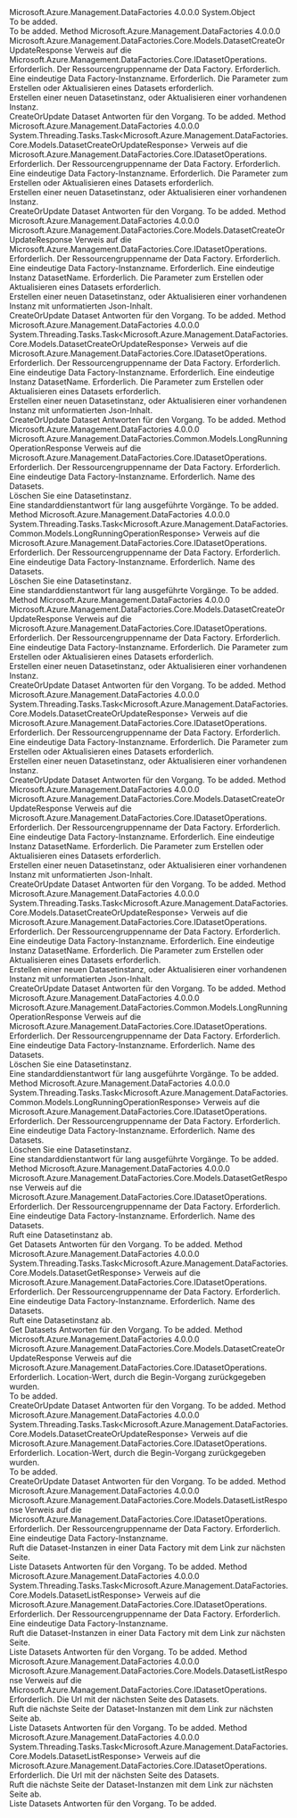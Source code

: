 <Type Name="DatasetOperationsExtensions" FullName="Microsoft.Azure.Management.DataFactories.Core.DatasetOperationsExtensions">
  <TypeSignature Language="C#" Value="public static class DatasetOperationsExtensions" />
  <TypeSignature Language="ILAsm" Value=".class public auto ansi abstract sealed beforefieldinit DatasetOperationsExtensions extends System.Object" />
  <TypeSignature Language="DocId" Value="T:Microsoft.Azure.Management.DataFactories.Core.DatasetOperationsExtensions" />
  <TypeSignature Language="VB.NET" Value="Public Module DatasetOperationsExtensions" />
  <TypeSignature Language="F#" Value="type DatasetOperationsExtensions = class" />
  <AssemblyInfo>
    <AssemblyName>Microsoft.Azure.Management.DataFactories</AssemblyName>
    <AssemblyVersion>4.0.0.0</AssemblyVersion>
  </AssemblyInfo>
  <Base>
    <BaseTypeName>System.Object</BaseTypeName>
  </Base>
  <Interfaces />
  <Docs>
    <summary>To be added.</summary>
    <remarks>To be added.</remarks>
  </Docs>
  <Members>
    <Member MemberName="BeginCreateOrUpdate">
      <MemberSignature Language="C#" Value="public static Microsoft.Azure.Management.DataFactories.Core.Models.DatasetCreateOrUpdateResponse BeginCreateOrUpdate (this Microsoft.Azure.Management.DataFactories.Core.IDatasetOperations operations, string resourceGroupName, string dataFactoryName, Microsoft.Azure.Management.DataFactories.Core.Models.DatasetCreateOrUpdateParameters parameters);" />
      <MemberSignature Language="ILAsm" Value=".method public static hidebysig class Microsoft.Azure.Management.DataFactories.Core.Models.DatasetCreateOrUpdateResponse BeginCreateOrUpdate(class Microsoft.Azure.Management.DataFactories.Core.IDatasetOperations operations, string resourceGroupName, string dataFactoryName, class Microsoft.Azure.Management.DataFactories.Core.Models.DatasetCreateOrUpdateParameters parameters) cil managed" />
      <MemberSignature Language="DocId" Value="M:Microsoft.Azure.Management.DataFactories.Core.DatasetOperationsExtensions.BeginCreateOrUpdate(Microsoft.Azure.Management.DataFactories.Core.IDatasetOperations,System.String,System.String,Microsoft.Azure.Management.DataFactories.Core.Models.DatasetCreateOrUpdateParameters)" />
      <MemberSignature Language="VB.NET" Value="&lt;Extension()&gt;&#xA;Public Function BeginCreateOrUpdate (operations As IDatasetOperations, resourceGroupName As String, dataFactoryName As String, parameters As DatasetCreateOrUpdateParameters) As DatasetCreateOrUpdateResponse" />
      <MemberSignature Language="F#" Value="static member BeginCreateOrUpdate : Microsoft.Azure.Management.DataFactories.Core.IDatasetOperations * string * string * Microsoft.Azure.Management.DataFactories.Core.Models.DatasetCreateOrUpdateParameters -&gt; Microsoft.Azure.Management.DataFactories.Core.Models.DatasetCreateOrUpdateResponse" Usage="Microsoft.Azure.Management.DataFactories.Core.DatasetOperationsExtensions.BeginCreateOrUpdate (operations, resourceGroupName, dataFactoryName, parameters)" />
      <MemberType>Method</MemberType>
      <AssemblyInfo>
        <AssemblyName>Microsoft.Azure.Management.DataFactories</AssemblyName>
        <AssemblyVersion>4.0.0.0</AssemblyVersion>
      </AssemblyInfo>
      <ReturnValue>
        <ReturnType>Microsoft.Azure.Management.DataFactories.Core.Models.DatasetCreateOrUpdateResponse</ReturnType>
      </ReturnValue>
      <Parameters>
        <Parameter Name="operations" Type="Microsoft.Azure.Management.DataFactories.Core.IDatasetOperations" RefType="this" />
        <Parameter Name="resourceGroupName" Type="System.String" />
        <Parameter Name="dataFactoryName" Type="System.String" />
        <Parameter Name="parameters" Type="Microsoft.Azure.Management.DataFactories.Core.Models.DatasetCreateOrUpdateParameters" />
      </Parameters>
      <Docs>
        <param name="operations">
            Verweis auf die Microsoft.Azure.Management.DataFactories.Core.IDatasetOperations.
            </param>
        <param name="resourceGroupName">
            Erforderlich. Der Ressourcengruppenname der Data Factory.
            </param>
        <param name="dataFactoryName">
            Erforderlich. Eine eindeutige Data Factory-Instanzname.
            </param>
        <param name="parameters">
            Erforderlich. Die Parameter zum Erstellen oder Aktualisieren eines Datasets erforderlich.
            </param>
        <summary>
            Erstellen einer neuen Datasetinstanz, oder Aktualisieren einer vorhandenen Instanz.
            </summary>
        <returns>
            CreateOrUpdate Dataset Antworten für den Vorgang.
            </returns>
        <remarks>To be added.</remarks>
      </Docs>
    </Member>
    <Member MemberName="BeginCreateOrUpdateAsync">
      <MemberSignature Language="C#" Value="public static System.Threading.Tasks.Task&lt;Microsoft.Azure.Management.DataFactories.Core.Models.DatasetCreateOrUpdateResponse&gt; BeginCreateOrUpdateAsync (this Microsoft.Azure.Management.DataFactories.Core.IDatasetOperations operations, string resourceGroupName, string dataFactoryName, Microsoft.Azure.Management.DataFactories.Core.Models.DatasetCreateOrUpdateParameters parameters);" />
      <MemberSignature Language="ILAsm" Value=".method public static hidebysig class System.Threading.Tasks.Task`1&lt;class Microsoft.Azure.Management.DataFactories.Core.Models.DatasetCreateOrUpdateResponse&gt; BeginCreateOrUpdateAsync(class Microsoft.Azure.Management.DataFactories.Core.IDatasetOperations operations, string resourceGroupName, string dataFactoryName, class Microsoft.Azure.Management.DataFactories.Core.Models.DatasetCreateOrUpdateParameters parameters) cil managed" />
      <MemberSignature Language="DocId" Value="M:Microsoft.Azure.Management.DataFactories.Core.DatasetOperationsExtensions.BeginCreateOrUpdateAsync(Microsoft.Azure.Management.DataFactories.Core.IDatasetOperations,System.String,System.String,Microsoft.Azure.Management.DataFactories.Core.Models.DatasetCreateOrUpdateParameters)" />
      <MemberSignature Language="VB.NET" Value="&lt;Extension()&gt;&#xA;Public Function BeginCreateOrUpdateAsync (operations As IDatasetOperations, resourceGroupName As String, dataFactoryName As String, parameters As DatasetCreateOrUpdateParameters) As Task(Of DatasetCreateOrUpdateResponse)" />
      <MemberSignature Language="F#" Value="static member BeginCreateOrUpdateAsync : Microsoft.Azure.Management.DataFactories.Core.IDatasetOperations * string * string * Microsoft.Azure.Management.DataFactories.Core.Models.DatasetCreateOrUpdateParameters -&gt; System.Threading.Tasks.Task&lt;Microsoft.Azure.Management.DataFactories.Core.Models.DatasetCreateOrUpdateResponse&gt;" Usage="Microsoft.Azure.Management.DataFactories.Core.DatasetOperationsExtensions.BeginCreateOrUpdateAsync (operations, resourceGroupName, dataFactoryName, parameters)" />
      <MemberType>Method</MemberType>
      <AssemblyInfo>
        <AssemblyName>Microsoft.Azure.Management.DataFactories</AssemblyName>
        <AssemblyVersion>4.0.0.0</AssemblyVersion>
      </AssemblyInfo>
      <ReturnValue>
        <ReturnType>System.Threading.Tasks.Task&lt;Microsoft.Azure.Management.DataFactories.Core.Models.DatasetCreateOrUpdateResponse&gt;</ReturnType>
      </ReturnValue>
      <Parameters>
        <Parameter Name="operations" Type="Microsoft.Azure.Management.DataFactories.Core.IDatasetOperations" RefType="this" />
        <Parameter Name="resourceGroupName" Type="System.String" />
        <Parameter Name="dataFactoryName" Type="System.String" />
        <Parameter Name="parameters" Type="Microsoft.Azure.Management.DataFactories.Core.Models.DatasetCreateOrUpdateParameters" />
      </Parameters>
      <Docs>
        <param name="operations">
            Verweis auf die Microsoft.Azure.Management.DataFactories.Core.IDatasetOperations.
            </param>
        <param name="resourceGroupName">
            Erforderlich. Der Ressourcengruppenname der Data Factory.
            </param>
        <param name="dataFactoryName">
            Erforderlich. Eine eindeutige Data Factory-Instanzname.
            </param>
        <param name="parameters">
            Erforderlich. Die Parameter zum Erstellen oder Aktualisieren eines Datasets erforderlich.
            </param>
        <summary>
            Erstellen einer neuen Datasetinstanz, oder Aktualisieren einer vorhandenen Instanz.
            </summary>
        <returns>
            CreateOrUpdate Dataset Antworten für den Vorgang.
            </returns>
        <remarks>To be added.</remarks>
      </Docs>
    </Member>
    <Member MemberName="BeginCreateOrUpdateWithRawJsonContent">
      <MemberSignature Language="C#" Value="public static Microsoft.Azure.Management.DataFactories.Core.Models.DatasetCreateOrUpdateResponse BeginCreateOrUpdateWithRawJsonContent (this Microsoft.Azure.Management.DataFactories.Core.IDatasetOperations operations, string resourceGroupName, string dataFactoryName, string datasetName, Microsoft.Azure.Management.DataFactories.Core.Models.DatasetCreateOrUpdateWithRawJsonContentParameters parameters);" />
      <MemberSignature Language="ILAsm" Value=".method public static hidebysig class Microsoft.Azure.Management.DataFactories.Core.Models.DatasetCreateOrUpdateResponse BeginCreateOrUpdateWithRawJsonContent(class Microsoft.Azure.Management.DataFactories.Core.IDatasetOperations operations, string resourceGroupName, string dataFactoryName, string datasetName, class Microsoft.Azure.Management.DataFactories.Core.Models.DatasetCreateOrUpdateWithRawJsonContentParameters parameters) cil managed" />
      <MemberSignature Language="DocId" Value="M:Microsoft.Azure.Management.DataFactories.Core.DatasetOperationsExtensions.BeginCreateOrUpdateWithRawJsonContent(Microsoft.Azure.Management.DataFactories.Core.IDatasetOperations,System.String,System.String,System.String,Microsoft.Azure.Management.DataFactories.Core.Models.DatasetCreateOrUpdateWithRawJsonContentParameters)" />
      <MemberSignature Language="VB.NET" Value="&lt;Extension()&gt;&#xA;Public Function BeginCreateOrUpdateWithRawJsonContent (operations As IDatasetOperations, resourceGroupName As String, dataFactoryName As String, datasetName As String, parameters As DatasetCreateOrUpdateWithRawJsonContentParameters) As DatasetCreateOrUpdateResponse" />
      <MemberSignature Language="F#" Value="static member BeginCreateOrUpdateWithRawJsonContent : Microsoft.Azure.Management.DataFactories.Core.IDatasetOperations * string * string * string * Microsoft.Azure.Management.DataFactories.Core.Models.DatasetCreateOrUpdateWithRawJsonContentParameters -&gt; Microsoft.Azure.Management.DataFactories.Core.Models.DatasetCreateOrUpdateResponse" Usage="Microsoft.Azure.Management.DataFactories.Core.DatasetOperationsExtensions.BeginCreateOrUpdateWithRawJsonContent (operations, resourceGroupName, dataFactoryName, datasetName, parameters)" />
      <MemberType>Method</MemberType>
      <AssemblyInfo>
        <AssemblyName>Microsoft.Azure.Management.DataFactories</AssemblyName>
        <AssemblyVersion>4.0.0.0</AssemblyVersion>
      </AssemblyInfo>
      <ReturnValue>
        <ReturnType>Microsoft.Azure.Management.DataFactories.Core.Models.DatasetCreateOrUpdateResponse</ReturnType>
      </ReturnValue>
      <Parameters>
        <Parameter Name="operations" Type="Microsoft.Azure.Management.DataFactories.Core.IDatasetOperations" RefType="this" />
        <Parameter Name="resourceGroupName" Type="System.String" />
        <Parameter Name="dataFactoryName" Type="System.String" />
        <Parameter Name="datasetName" Type="System.String" />
        <Parameter Name="parameters" Type="Microsoft.Azure.Management.DataFactories.Core.Models.DatasetCreateOrUpdateWithRawJsonContentParameters" />
      </Parameters>
      <Docs>
        <param name="operations">
            Verweis auf die Microsoft.Azure.Management.DataFactories.Core.IDatasetOperations.
            </param>
        <param name="resourceGroupName">
            Erforderlich. Der Ressourcengruppenname der Data Factory.
            </param>
        <param name="dataFactoryName">
            Erforderlich. Eine eindeutige Data Factory-Instanzname.
            </param>
        <param name="datasetName">
            Erforderlich. Eine eindeutige Instanz DatasetName.
            </param>
        <param name="parameters">
            Erforderlich. Die Parameter zum Erstellen oder Aktualisieren eines Datasets erforderlich.
            </param>
        <summary>
            Erstellen einer neuen Datasetinstanz, oder Aktualisieren einer vorhandenen Instanz mit unformatierten Json-Inhalt.
            </summary>
        <returns>
            CreateOrUpdate Dataset Antworten für den Vorgang.
            </returns>
        <remarks>To be added.</remarks>
      </Docs>
    </Member>
    <Member MemberName="BeginCreateOrUpdateWithRawJsonContentAsync">
      <MemberSignature Language="C#" Value="public static System.Threading.Tasks.Task&lt;Microsoft.Azure.Management.DataFactories.Core.Models.DatasetCreateOrUpdateResponse&gt; BeginCreateOrUpdateWithRawJsonContentAsync (this Microsoft.Azure.Management.DataFactories.Core.IDatasetOperations operations, string resourceGroupName, string dataFactoryName, string datasetName, Microsoft.Azure.Management.DataFactories.Core.Models.DatasetCreateOrUpdateWithRawJsonContentParameters parameters);" />
      <MemberSignature Language="ILAsm" Value=".method public static hidebysig class System.Threading.Tasks.Task`1&lt;class Microsoft.Azure.Management.DataFactories.Core.Models.DatasetCreateOrUpdateResponse&gt; BeginCreateOrUpdateWithRawJsonContentAsync(class Microsoft.Azure.Management.DataFactories.Core.IDatasetOperations operations, string resourceGroupName, string dataFactoryName, string datasetName, class Microsoft.Azure.Management.DataFactories.Core.Models.DatasetCreateOrUpdateWithRawJsonContentParameters parameters) cil managed" />
      <MemberSignature Language="DocId" Value="M:Microsoft.Azure.Management.DataFactories.Core.DatasetOperationsExtensions.BeginCreateOrUpdateWithRawJsonContentAsync(Microsoft.Azure.Management.DataFactories.Core.IDatasetOperations,System.String,System.String,System.String,Microsoft.Azure.Management.DataFactories.Core.Models.DatasetCreateOrUpdateWithRawJsonContentParameters)" />
      <MemberSignature Language="VB.NET" Value="&lt;Extension()&gt;&#xA;Public Function BeginCreateOrUpdateWithRawJsonContentAsync (operations As IDatasetOperations, resourceGroupName As String, dataFactoryName As String, datasetName As String, parameters As DatasetCreateOrUpdateWithRawJsonContentParameters) As Task(Of DatasetCreateOrUpdateResponse)" />
      <MemberSignature Language="F#" Value="static member BeginCreateOrUpdateWithRawJsonContentAsync : Microsoft.Azure.Management.DataFactories.Core.IDatasetOperations * string * string * string * Microsoft.Azure.Management.DataFactories.Core.Models.DatasetCreateOrUpdateWithRawJsonContentParameters -&gt; System.Threading.Tasks.Task&lt;Microsoft.Azure.Management.DataFactories.Core.Models.DatasetCreateOrUpdateResponse&gt;" Usage="Microsoft.Azure.Management.DataFactories.Core.DatasetOperationsExtensions.BeginCreateOrUpdateWithRawJsonContentAsync (operations, resourceGroupName, dataFactoryName, datasetName, parameters)" />
      <MemberType>Method</MemberType>
      <AssemblyInfo>
        <AssemblyName>Microsoft.Azure.Management.DataFactories</AssemblyName>
        <AssemblyVersion>4.0.0.0</AssemblyVersion>
      </AssemblyInfo>
      <ReturnValue>
        <ReturnType>System.Threading.Tasks.Task&lt;Microsoft.Azure.Management.DataFactories.Core.Models.DatasetCreateOrUpdateResponse&gt;</ReturnType>
      </ReturnValue>
      <Parameters>
        <Parameter Name="operations" Type="Microsoft.Azure.Management.DataFactories.Core.IDatasetOperations" RefType="this" />
        <Parameter Name="resourceGroupName" Type="System.String" />
        <Parameter Name="dataFactoryName" Type="System.String" />
        <Parameter Name="datasetName" Type="System.String" />
        <Parameter Name="parameters" Type="Microsoft.Azure.Management.DataFactories.Core.Models.DatasetCreateOrUpdateWithRawJsonContentParameters" />
      </Parameters>
      <Docs>
        <param name="operations">
            Verweis auf die Microsoft.Azure.Management.DataFactories.Core.IDatasetOperations.
            </param>
        <param name="resourceGroupName">
            Erforderlich. Der Ressourcengruppenname der Data Factory.
            </param>
        <param name="dataFactoryName">
            Erforderlich. Eine eindeutige Data Factory-Instanzname.
            </param>
        <param name="datasetName">
            Erforderlich. Eine eindeutige Instanz DatasetName.
            </param>
        <param name="parameters">
            Erforderlich. Die Parameter zum Erstellen oder Aktualisieren eines Datasets erforderlich.
            </param>
        <summary>
            Erstellen einer neuen Datasetinstanz, oder Aktualisieren einer vorhandenen Instanz mit unformatierten Json-Inhalt.
            </summary>
        <returns>
            CreateOrUpdate Dataset Antworten für den Vorgang.
            </returns>
        <remarks>To be added.</remarks>
      </Docs>
    </Member>
    <Member MemberName="BeginDelete">
      <MemberSignature Language="C#" Value="public static Microsoft.Azure.Management.DataFactories.Common.Models.LongRunningOperationResponse BeginDelete (this Microsoft.Azure.Management.DataFactories.Core.IDatasetOperations operations, string resourceGroupName, string dataFactoryName, string datasetName);" />
      <MemberSignature Language="ILAsm" Value=".method public static hidebysig class Microsoft.Azure.Management.DataFactories.Common.Models.LongRunningOperationResponse BeginDelete(class Microsoft.Azure.Management.DataFactories.Core.IDatasetOperations operations, string resourceGroupName, string dataFactoryName, string datasetName) cil managed" />
      <MemberSignature Language="DocId" Value="M:Microsoft.Azure.Management.DataFactories.Core.DatasetOperationsExtensions.BeginDelete(Microsoft.Azure.Management.DataFactories.Core.IDatasetOperations,System.String,System.String,System.String)" />
      <MemberSignature Language="VB.NET" Value="&lt;Extension()&gt;&#xA;Public Function BeginDelete (operations As IDatasetOperations, resourceGroupName As String, dataFactoryName As String, datasetName As String) As LongRunningOperationResponse" />
      <MemberSignature Language="F#" Value="static member BeginDelete : Microsoft.Azure.Management.DataFactories.Core.IDatasetOperations * string * string * string -&gt; Microsoft.Azure.Management.DataFactories.Common.Models.LongRunningOperationResponse" Usage="Microsoft.Azure.Management.DataFactories.Core.DatasetOperationsExtensions.BeginDelete (operations, resourceGroupName, dataFactoryName, datasetName)" />
      <MemberType>Method</MemberType>
      <AssemblyInfo>
        <AssemblyName>Microsoft.Azure.Management.DataFactories</AssemblyName>
        <AssemblyVersion>4.0.0.0</AssemblyVersion>
      </AssemblyInfo>
      <ReturnValue>
        <ReturnType>Microsoft.Azure.Management.DataFactories.Common.Models.LongRunningOperationResponse</ReturnType>
      </ReturnValue>
      <Parameters>
        <Parameter Name="operations" Type="Microsoft.Azure.Management.DataFactories.Core.IDatasetOperations" RefType="this" />
        <Parameter Name="resourceGroupName" Type="System.String" />
        <Parameter Name="dataFactoryName" Type="System.String" />
        <Parameter Name="datasetName" Type="System.String" />
      </Parameters>
      <Docs>
        <param name="operations">
            Verweis auf die Microsoft.Azure.Management.DataFactories.Core.IDatasetOperations.
            </param>
        <param name="resourceGroupName">
            Erforderlich. Der Ressourcengruppenname der Data Factory.
            </param>
        <param name="dataFactoryName">
            Erforderlich. Eine eindeutige Data Factory-Instanzname.
            </param>
        <param name="datasetName">
            Erforderlich. Name des Datasets.
            </param>
        <summary>
            Löschen Sie eine Datasetinstanz.
            </summary>
        <returns>
            Eine standarddienstantwort für lang ausgeführte Vorgänge.
            </returns>
        <remarks>To be added.</remarks>
      </Docs>
    </Member>
    <Member MemberName="BeginDeleteAsync">
      <MemberSignature Language="C#" Value="public static System.Threading.Tasks.Task&lt;Microsoft.Azure.Management.DataFactories.Common.Models.LongRunningOperationResponse&gt; BeginDeleteAsync (this Microsoft.Azure.Management.DataFactories.Core.IDatasetOperations operations, string resourceGroupName, string dataFactoryName, string datasetName);" />
      <MemberSignature Language="ILAsm" Value=".method public static hidebysig class System.Threading.Tasks.Task`1&lt;class Microsoft.Azure.Management.DataFactories.Common.Models.LongRunningOperationResponse&gt; BeginDeleteAsync(class Microsoft.Azure.Management.DataFactories.Core.IDatasetOperations operations, string resourceGroupName, string dataFactoryName, string datasetName) cil managed" />
      <MemberSignature Language="DocId" Value="M:Microsoft.Azure.Management.DataFactories.Core.DatasetOperationsExtensions.BeginDeleteAsync(Microsoft.Azure.Management.DataFactories.Core.IDatasetOperations,System.String,System.String,System.String)" />
      <MemberSignature Language="VB.NET" Value="&lt;Extension()&gt;&#xA;Public Function BeginDeleteAsync (operations As IDatasetOperations, resourceGroupName As String, dataFactoryName As String, datasetName As String) As Task(Of LongRunningOperationResponse)" />
      <MemberSignature Language="F#" Value="static member BeginDeleteAsync : Microsoft.Azure.Management.DataFactories.Core.IDatasetOperations * string * string * string -&gt; System.Threading.Tasks.Task&lt;Microsoft.Azure.Management.DataFactories.Common.Models.LongRunningOperationResponse&gt;" Usage="Microsoft.Azure.Management.DataFactories.Core.DatasetOperationsExtensions.BeginDeleteAsync (operations, resourceGroupName, dataFactoryName, datasetName)" />
      <MemberType>Method</MemberType>
      <AssemblyInfo>
        <AssemblyName>Microsoft.Azure.Management.DataFactories</AssemblyName>
        <AssemblyVersion>4.0.0.0</AssemblyVersion>
      </AssemblyInfo>
      <ReturnValue>
        <ReturnType>System.Threading.Tasks.Task&lt;Microsoft.Azure.Management.DataFactories.Common.Models.LongRunningOperationResponse&gt;</ReturnType>
      </ReturnValue>
      <Parameters>
        <Parameter Name="operations" Type="Microsoft.Azure.Management.DataFactories.Core.IDatasetOperations" RefType="this" />
        <Parameter Name="resourceGroupName" Type="System.String" />
        <Parameter Name="dataFactoryName" Type="System.String" />
        <Parameter Name="datasetName" Type="System.String" />
      </Parameters>
      <Docs>
        <param name="operations">
            Verweis auf die Microsoft.Azure.Management.DataFactories.Core.IDatasetOperations.
            </param>
        <param name="resourceGroupName">
            Erforderlich. Der Ressourcengruppenname der Data Factory.
            </param>
        <param name="dataFactoryName">
            Erforderlich. Eine eindeutige Data Factory-Instanzname.
            </param>
        <param name="datasetName">
            Erforderlich. Name des Datasets.
            </param>
        <summary>
            Löschen Sie eine Datasetinstanz.
            </summary>
        <returns>
            Eine standarddienstantwort für lang ausgeführte Vorgänge.
            </returns>
        <remarks>To be added.</remarks>
      </Docs>
    </Member>
    <Member MemberName="CreateOrUpdate">
      <MemberSignature Language="C#" Value="public static Microsoft.Azure.Management.DataFactories.Core.Models.DatasetCreateOrUpdateResponse CreateOrUpdate (this Microsoft.Azure.Management.DataFactories.Core.IDatasetOperations operations, string resourceGroupName, string dataFactoryName, Microsoft.Azure.Management.DataFactories.Core.Models.DatasetCreateOrUpdateParameters parameters);" />
      <MemberSignature Language="ILAsm" Value=".method public static hidebysig class Microsoft.Azure.Management.DataFactories.Core.Models.DatasetCreateOrUpdateResponse CreateOrUpdate(class Microsoft.Azure.Management.DataFactories.Core.IDatasetOperations operations, string resourceGroupName, string dataFactoryName, class Microsoft.Azure.Management.DataFactories.Core.Models.DatasetCreateOrUpdateParameters parameters) cil managed" />
      <MemberSignature Language="DocId" Value="M:Microsoft.Azure.Management.DataFactories.Core.DatasetOperationsExtensions.CreateOrUpdate(Microsoft.Azure.Management.DataFactories.Core.IDatasetOperations,System.String,System.String,Microsoft.Azure.Management.DataFactories.Core.Models.DatasetCreateOrUpdateParameters)" />
      <MemberSignature Language="VB.NET" Value="&lt;Extension()&gt;&#xA;Public Function CreateOrUpdate (operations As IDatasetOperations, resourceGroupName As String, dataFactoryName As String, parameters As DatasetCreateOrUpdateParameters) As DatasetCreateOrUpdateResponse" />
      <MemberSignature Language="F#" Value="static member CreateOrUpdate : Microsoft.Azure.Management.DataFactories.Core.IDatasetOperations * string * string * Microsoft.Azure.Management.DataFactories.Core.Models.DatasetCreateOrUpdateParameters -&gt; Microsoft.Azure.Management.DataFactories.Core.Models.DatasetCreateOrUpdateResponse" Usage="Microsoft.Azure.Management.DataFactories.Core.DatasetOperationsExtensions.CreateOrUpdate (operations, resourceGroupName, dataFactoryName, parameters)" />
      <MemberType>Method</MemberType>
      <AssemblyInfo>
        <AssemblyName>Microsoft.Azure.Management.DataFactories</AssemblyName>
        <AssemblyVersion>4.0.0.0</AssemblyVersion>
      </AssemblyInfo>
      <ReturnValue>
        <ReturnType>Microsoft.Azure.Management.DataFactories.Core.Models.DatasetCreateOrUpdateResponse</ReturnType>
      </ReturnValue>
      <Parameters>
        <Parameter Name="operations" Type="Microsoft.Azure.Management.DataFactories.Core.IDatasetOperations" RefType="this" />
        <Parameter Name="resourceGroupName" Type="System.String" />
        <Parameter Name="dataFactoryName" Type="System.String" />
        <Parameter Name="parameters" Type="Microsoft.Azure.Management.DataFactories.Core.Models.DatasetCreateOrUpdateParameters" />
      </Parameters>
      <Docs>
        <param name="operations">
            Verweis auf die Microsoft.Azure.Management.DataFactories.Core.IDatasetOperations.
            </param>
        <param name="resourceGroupName">
            Erforderlich. Der Ressourcengruppenname der Data Factory.
            </param>
        <param name="dataFactoryName">
            Erforderlich. Eine eindeutige Data Factory-Instanzname.
            </param>
        <param name="parameters">
            Erforderlich. Die Parameter zum Erstellen oder Aktualisieren eines Datasets erforderlich.
            </param>
        <summary>
            Erstellen einer neuen Datasetinstanz, oder Aktualisieren einer vorhandenen Instanz.
            </summary>
        <returns>
            CreateOrUpdate Dataset Antworten für den Vorgang.
            </returns>
        <remarks>To be added.</remarks>
      </Docs>
    </Member>
    <Member MemberName="CreateOrUpdateAsync">
      <MemberSignature Language="C#" Value="public static System.Threading.Tasks.Task&lt;Microsoft.Azure.Management.DataFactories.Core.Models.DatasetCreateOrUpdateResponse&gt; CreateOrUpdateAsync (this Microsoft.Azure.Management.DataFactories.Core.IDatasetOperations operations, string resourceGroupName, string dataFactoryName, Microsoft.Azure.Management.DataFactories.Core.Models.DatasetCreateOrUpdateParameters parameters);" />
      <MemberSignature Language="ILAsm" Value=".method public static hidebysig class System.Threading.Tasks.Task`1&lt;class Microsoft.Azure.Management.DataFactories.Core.Models.DatasetCreateOrUpdateResponse&gt; CreateOrUpdateAsync(class Microsoft.Azure.Management.DataFactories.Core.IDatasetOperations operations, string resourceGroupName, string dataFactoryName, class Microsoft.Azure.Management.DataFactories.Core.Models.DatasetCreateOrUpdateParameters parameters) cil managed" />
      <MemberSignature Language="DocId" Value="M:Microsoft.Azure.Management.DataFactories.Core.DatasetOperationsExtensions.CreateOrUpdateAsync(Microsoft.Azure.Management.DataFactories.Core.IDatasetOperations,System.String,System.String,Microsoft.Azure.Management.DataFactories.Core.Models.DatasetCreateOrUpdateParameters)" />
      <MemberSignature Language="VB.NET" Value="&lt;Extension()&gt;&#xA;Public Function CreateOrUpdateAsync (operations As IDatasetOperations, resourceGroupName As String, dataFactoryName As String, parameters As DatasetCreateOrUpdateParameters) As Task(Of DatasetCreateOrUpdateResponse)" />
      <MemberSignature Language="F#" Value="static member CreateOrUpdateAsync : Microsoft.Azure.Management.DataFactories.Core.IDatasetOperations * string * string * Microsoft.Azure.Management.DataFactories.Core.Models.DatasetCreateOrUpdateParameters -&gt; System.Threading.Tasks.Task&lt;Microsoft.Azure.Management.DataFactories.Core.Models.DatasetCreateOrUpdateResponse&gt;" Usage="Microsoft.Azure.Management.DataFactories.Core.DatasetOperationsExtensions.CreateOrUpdateAsync (operations, resourceGroupName, dataFactoryName, parameters)" />
      <MemberType>Method</MemberType>
      <AssemblyInfo>
        <AssemblyName>Microsoft.Azure.Management.DataFactories</AssemblyName>
        <AssemblyVersion>4.0.0.0</AssemblyVersion>
      </AssemblyInfo>
      <ReturnValue>
        <ReturnType>System.Threading.Tasks.Task&lt;Microsoft.Azure.Management.DataFactories.Core.Models.DatasetCreateOrUpdateResponse&gt;</ReturnType>
      </ReturnValue>
      <Parameters>
        <Parameter Name="operations" Type="Microsoft.Azure.Management.DataFactories.Core.IDatasetOperations" RefType="this" />
        <Parameter Name="resourceGroupName" Type="System.String" />
        <Parameter Name="dataFactoryName" Type="System.String" />
        <Parameter Name="parameters" Type="Microsoft.Azure.Management.DataFactories.Core.Models.DatasetCreateOrUpdateParameters" />
      </Parameters>
      <Docs>
        <param name="operations">
            Verweis auf die Microsoft.Azure.Management.DataFactories.Core.IDatasetOperations.
            </param>
        <param name="resourceGroupName">
            Erforderlich. Der Ressourcengruppenname der Data Factory.
            </param>
        <param name="dataFactoryName">
            Erforderlich. Eine eindeutige Data Factory-Instanzname.
            </param>
        <param name="parameters">
            Erforderlich. Die Parameter zum Erstellen oder Aktualisieren eines Datasets erforderlich.
            </param>
        <summary>
            Erstellen einer neuen Datasetinstanz, oder Aktualisieren einer vorhandenen Instanz.
            </summary>
        <returns>
            CreateOrUpdate Dataset Antworten für den Vorgang.
            </returns>
        <remarks>To be added.</remarks>
      </Docs>
    </Member>
    <Member MemberName="CreateOrUpdateWithRawJsonContent">
      <MemberSignature Language="C#" Value="public static Microsoft.Azure.Management.DataFactories.Core.Models.DatasetCreateOrUpdateResponse CreateOrUpdateWithRawJsonContent (this Microsoft.Azure.Management.DataFactories.Core.IDatasetOperations operations, string resourceGroupName, string dataFactoryName, string datasetName, Microsoft.Azure.Management.DataFactories.Core.Models.DatasetCreateOrUpdateWithRawJsonContentParameters parameters);" />
      <MemberSignature Language="ILAsm" Value=".method public static hidebysig class Microsoft.Azure.Management.DataFactories.Core.Models.DatasetCreateOrUpdateResponse CreateOrUpdateWithRawJsonContent(class Microsoft.Azure.Management.DataFactories.Core.IDatasetOperations operations, string resourceGroupName, string dataFactoryName, string datasetName, class Microsoft.Azure.Management.DataFactories.Core.Models.DatasetCreateOrUpdateWithRawJsonContentParameters parameters) cil managed" />
      <MemberSignature Language="DocId" Value="M:Microsoft.Azure.Management.DataFactories.Core.DatasetOperationsExtensions.CreateOrUpdateWithRawJsonContent(Microsoft.Azure.Management.DataFactories.Core.IDatasetOperations,System.String,System.String,System.String,Microsoft.Azure.Management.DataFactories.Core.Models.DatasetCreateOrUpdateWithRawJsonContentParameters)" />
      <MemberSignature Language="VB.NET" Value="&lt;Extension()&gt;&#xA;Public Function CreateOrUpdateWithRawJsonContent (operations As IDatasetOperations, resourceGroupName As String, dataFactoryName As String, datasetName As String, parameters As DatasetCreateOrUpdateWithRawJsonContentParameters) As DatasetCreateOrUpdateResponse" />
      <MemberSignature Language="F#" Value="static member CreateOrUpdateWithRawJsonContent : Microsoft.Azure.Management.DataFactories.Core.IDatasetOperations * string * string * string * Microsoft.Azure.Management.DataFactories.Core.Models.DatasetCreateOrUpdateWithRawJsonContentParameters -&gt; Microsoft.Azure.Management.DataFactories.Core.Models.DatasetCreateOrUpdateResponse" Usage="Microsoft.Azure.Management.DataFactories.Core.DatasetOperationsExtensions.CreateOrUpdateWithRawJsonContent (operations, resourceGroupName, dataFactoryName, datasetName, parameters)" />
      <MemberType>Method</MemberType>
      <AssemblyInfo>
        <AssemblyName>Microsoft.Azure.Management.DataFactories</AssemblyName>
        <AssemblyVersion>4.0.0.0</AssemblyVersion>
      </AssemblyInfo>
      <ReturnValue>
        <ReturnType>Microsoft.Azure.Management.DataFactories.Core.Models.DatasetCreateOrUpdateResponse</ReturnType>
      </ReturnValue>
      <Parameters>
        <Parameter Name="operations" Type="Microsoft.Azure.Management.DataFactories.Core.IDatasetOperations" RefType="this" />
        <Parameter Name="resourceGroupName" Type="System.String" />
        <Parameter Name="dataFactoryName" Type="System.String" />
        <Parameter Name="datasetName" Type="System.String" />
        <Parameter Name="parameters" Type="Microsoft.Azure.Management.DataFactories.Core.Models.DatasetCreateOrUpdateWithRawJsonContentParameters" />
      </Parameters>
      <Docs>
        <param name="operations">
            Verweis auf die Microsoft.Azure.Management.DataFactories.Core.IDatasetOperations.
            </param>
        <param name="resourceGroupName">
            Erforderlich. Der Ressourcengruppenname der Data Factory.
            </param>
        <param name="dataFactoryName">
            Erforderlich. Eine eindeutige Data Factory-Instanzname.
            </param>
        <param name="datasetName">
            Erforderlich. Eine eindeutige Instanz DatasetName.
            </param>
        <param name="parameters">
            Erforderlich. Die Parameter zum Erstellen oder Aktualisieren eines Datasets erforderlich.
            </param>
        <summary>
            Erstellen einer neuen Datasetinstanz, oder Aktualisieren einer vorhandenen Instanz mit unformatierten Json-Inhalt.
            </summary>
        <returns>
            CreateOrUpdate Dataset Antworten für den Vorgang.
            </returns>
        <remarks>To be added.</remarks>
      </Docs>
    </Member>
    <Member MemberName="CreateOrUpdateWithRawJsonContentAsync">
      <MemberSignature Language="C#" Value="public static System.Threading.Tasks.Task&lt;Microsoft.Azure.Management.DataFactories.Core.Models.DatasetCreateOrUpdateResponse&gt; CreateOrUpdateWithRawJsonContentAsync (this Microsoft.Azure.Management.DataFactories.Core.IDatasetOperations operations, string resourceGroupName, string dataFactoryName, string datasetName, Microsoft.Azure.Management.DataFactories.Core.Models.DatasetCreateOrUpdateWithRawJsonContentParameters parameters);" />
      <MemberSignature Language="ILAsm" Value=".method public static hidebysig class System.Threading.Tasks.Task`1&lt;class Microsoft.Azure.Management.DataFactories.Core.Models.DatasetCreateOrUpdateResponse&gt; CreateOrUpdateWithRawJsonContentAsync(class Microsoft.Azure.Management.DataFactories.Core.IDatasetOperations operations, string resourceGroupName, string dataFactoryName, string datasetName, class Microsoft.Azure.Management.DataFactories.Core.Models.DatasetCreateOrUpdateWithRawJsonContentParameters parameters) cil managed" />
      <MemberSignature Language="DocId" Value="M:Microsoft.Azure.Management.DataFactories.Core.DatasetOperationsExtensions.CreateOrUpdateWithRawJsonContentAsync(Microsoft.Azure.Management.DataFactories.Core.IDatasetOperations,System.String,System.String,System.String,Microsoft.Azure.Management.DataFactories.Core.Models.DatasetCreateOrUpdateWithRawJsonContentParameters)" />
      <MemberSignature Language="VB.NET" Value="&lt;Extension()&gt;&#xA;Public Function CreateOrUpdateWithRawJsonContentAsync (operations As IDatasetOperations, resourceGroupName As String, dataFactoryName As String, datasetName As String, parameters As DatasetCreateOrUpdateWithRawJsonContentParameters) As Task(Of DatasetCreateOrUpdateResponse)" />
      <MemberSignature Language="F#" Value="static member CreateOrUpdateWithRawJsonContentAsync : Microsoft.Azure.Management.DataFactories.Core.IDatasetOperations * string * string * string * Microsoft.Azure.Management.DataFactories.Core.Models.DatasetCreateOrUpdateWithRawJsonContentParameters -&gt; System.Threading.Tasks.Task&lt;Microsoft.Azure.Management.DataFactories.Core.Models.DatasetCreateOrUpdateResponse&gt;" Usage="Microsoft.Azure.Management.DataFactories.Core.DatasetOperationsExtensions.CreateOrUpdateWithRawJsonContentAsync (operations, resourceGroupName, dataFactoryName, datasetName, parameters)" />
      <MemberType>Method</MemberType>
      <AssemblyInfo>
        <AssemblyName>Microsoft.Azure.Management.DataFactories</AssemblyName>
        <AssemblyVersion>4.0.0.0</AssemblyVersion>
      </AssemblyInfo>
      <ReturnValue>
        <ReturnType>System.Threading.Tasks.Task&lt;Microsoft.Azure.Management.DataFactories.Core.Models.DatasetCreateOrUpdateResponse&gt;</ReturnType>
      </ReturnValue>
      <Parameters>
        <Parameter Name="operations" Type="Microsoft.Azure.Management.DataFactories.Core.IDatasetOperations" RefType="this" />
        <Parameter Name="resourceGroupName" Type="System.String" />
        <Parameter Name="dataFactoryName" Type="System.String" />
        <Parameter Name="datasetName" Type="System.String" />
        <Parameter Name="parameters" Type="Microsoft.Azure.Management.DataFactories.Core.Models.DatasetCreateOrUpdateWithRawJsonContentParameters" />
      </Parameters>
      <Docs>
        <param name="operations">
            Verweis auf die Microsoft.Azure.Management.DataFactories.Core.IDatasetOperations.
            </param>
        <param name="resourceGroupName">
            Erforderlich. Der Ressourcengruppenname der Data Factory.
            </param>
        <param name="dataFactoryName">
            Erforderlich. Eine eindeutige Data Factory-Instanzname.
            </param>
        <param name="datasetName">
            Erforderlich. Eine eindeutige Instanz DatasetName.
            </param>
        <param name="parameters">
            Erforderlich. Die Parameter zum Erstellen oder Aktualisieren eines Datasets erforderlich.
            </param>
        <summary>
            Erstellen einer neuen Datasetinstanz, oder Aktualisieren einer vorhandenen Instanz mit unformatierten Json-Inhalt.
            </summary>
        <returns>
            CreateOrUpdate Dataset Antworten für den Vorgang.
            </returns>
        <remarks>To be added.</remarks>
      </Docs>
    </Member>
    <Member MemberName="Delete">
      <MemberSignature Language="C#" Value="public static Microsoft.Azure.Management.DataFactories.Common.Models.LongRunningOperationResponse Delete (this Microsoft.Azure.Management.DataFactories.Core.IDatasetOperations operations, string resourceGroupName, string dataFactoryName, string datasetName);" />
      <MemberSignature Language="ILAsm" Value=".method public static hidebysig class Microsoft.Azure.Management.DataFactories.Common.Models.LongRunningOperationResponse Delete(class Microsoft.Azure.Management.DataFactories.Core.IDatasetOperations operations, string resourceGroupName, string dataFactoryName, string datasetName) cil managed" />
      <MemberSignature Language="DocId" Value="M:Microsoft.Azure.Management.DataFactories.Core.DatasetOperationsExtensions.Delete(Microsoft.Azure.Management.DataFactories.Core.IDatasetOperations,System.String,System.String,System.String)" />
      <MemberSignature Language="VB.NET" Value="&lt;Extension()&gt;&#xA;Public Function Delete (operations As IDatasetOperations, resourceGroupName As String, dataFactoryName As String, datasetName As String) As LongRunningOperationResponse" />
      <MemberSignature Language="F#" Value="static member Delete : Microsoft.Azure.Management.DataFactories.Core.IDatasetOperations * string * string * string -&gt; Microsoft.Azure.Management.DataFactories.Common.Models.LongRunningOperationResponse" Usage="Microsoft.Azure.Management.DataFactories.Core.DatasetOperationsExtensions.Delete (operations, resourceGroupName, dataFactoryName, datasetName)" />
      <MemberType>Method</MemberType>
      <AssemblyInfo>
        <AssemblyName>Microsoft.Azure.Management.DataFactories</AssemblyName>
        <AssemblyVersion>4.0.0.0</AssemblyVersion>
      </AssemblyInfo>
      <ReturnValue>
        <ReturnType>Microsoft.Azure.Management.DataFactories.Common.Models.LongRunningOperationResponse</ReturnType>
      </ReturnValue>
      <Parameters>
        <Parameter Name="operations" Type="Microsoft.Azure.Management.DataFactories.Core.IDatasetOperations" RefType="this" />
        <Parameter Name="resourceGroupName" Type="System.String" />
        <Parameter Name="dataFactoryName" Type="System.String" />
        <Parameter Name="datasetName" Type="System.String" />
      </Parameters>
      <Docs>
        <param name="operations">
            Verweis auf die Microsoft.Azure.Management.DataFactories.Core.IDatasetOperations.
            </param>
        <param name="resourceGroupName">
            Erforderlich. Der Ressourcengruppenname der Data Factory.
            </param>
        <param name="dataFactoryName">
            Erforderlich. Eine eindeutige Data Factory-Instanzname.
            </param>
        <param name="datasetName">
            Erforderlich. Name des Datasets.
            </param>
        <summary>
            Löschen Sie eine Datasetinstanz.
            </summary>
        <returns>
            Eine standarddienstantwort für lang ausgeführte Vorgänge.
            </returns>
        <remarks>To be added.</remarks>
      </Docs>
    </Member>
    <Member MemberName="DeleteAsync">
      <MemberSignature Language="C#" Value="public static System.Threading.Tasks.Task&lt;Microsoft.Azure.Management.DataFactories.Common.Models.LongRunningOperationResponse&gt; DeleteAsync (this Microsoft.Azure.Management.DataFactories.Core.IDatasetOperations operations, string resourceGroupName, string dataFactoryName, string datasetName);" />
      <MemberSignature Language="ILAsm" Value=".method public static hidebysig class System.Threading.Tasks.Task`1&lt;class Microsoft.Azure.Management.DataFactories.Common.Models.LongRunningOperationResponse&gt; DeleteAsync(class Microsoft.Azure.Management.DataFactories.Core.IDatasetOperations operations, string resourceGroupName, string dataFactoryName, string datasetName) cil managed" />
      <MemberSignature Language="DocId" Value="M:Microsoft.Azure.Management.DataFactories.Core.DatasetOperationsExtensions.DeleteAsync(Microsoft.Azure.Management.DataFactories.Core.IDatasetOperations,System.String,System.String,System.String)" />
      <MemberSignature Language="VB.NET" Value="&lt;Extension()&gt;&#xA;Public Function DeleteAsync (operations As IDatasetOperations, resourceGroupName As String, dataFactoryName As String, datasetName As String) As Task(Of LongRunningOperationResponse)" />
      <MemberSignature Language="F#" Value="static member DeleteAsync : Microsoft.Azure.Management.DataFactories.Core.IDatasetOperations * string * string * string -&gt; System.Threading.Tasks.Task&lt;Microsoft.Azure.Management.DataFactories.Common.Models.LongRunningOperationResponse&gt;" Usage="Microsoft.Azure.Management.DataFactories.Core.DatasetOperationsExtensions.DeleteAsync (operations, resourceGroupName, dataFactoryName, datasetName)" />
      <MemberType>Method</MemberType>
      <AssemblyInfo>
        <AssemblyName>Microsoft.Azure.Management.DataFactories</AssemblyName>
        <AssemblyVersion>4.0.0.0</AssemblyVersion>
      </AssemblyInfo>
      <ReturnValue>
        <ReturnType>System.Threading.Tasks.Task&lt;Microsoft.Azure.Management.DataFactories.Common.Models.LongRunningOperationResponse&gt;</ReturnType>
      </ReturnValue>
      <Parameters>
        <Parameter Name="operations" Type="Microsoft.Azure.Management.DataFactories.Core.IDatasetOperations" RefType="this" />
        <Parameter Name="resourceGroupName" Type="System.String" />
        <Parameter Name="dataFactoryName" Type="System.String" />
        <Parameter Name="datasetName" Type="System.String" />
      </Parameters>
      <Docs>
        <param name="operations">
            Verweis auf die Microsoft.Azure.Management.DataFactories.Core.IDatasetOperations.
            </param>
        <param name="resourceGroupName">
            Erforderlich. Der Ressourcengruppenname der Data Factory.
            </param>
        <param name="dataFactoryName">
            Erforderlich. Eine eindeutige Data Factory-Instanzname.
            </param>
        <param name="datasetName">
            Erforderlich. Name des Datasets.
            </param>
        <summary>
            Löschen Sie eine Datasetinstanz.
            </summary>
        <returns>
            Eine standarddienstantwort für lang ausgeführte Vorgänge.
            </returns>
        <remarks>To be added.</remarks>
      </Docs>
    </Member>
    <Member MemberName="Get">
      <MemberSignature Language="C#" Value="public static Microsoft.Azure.Management.DataFactories.Core.Models.DatasetGetResponse Get (this Microsoft.Azure.Management.DataFactories.Core.IDatasetOperations operations, string resourceGroupName, string dataFactoryName, string datasetName);" />
      <MemberSignature Language="ILAsm" Value=".method public static hidebysig class Microsoft.Azure.Management.DataFactories.Core.Models.DatasetGetResponse Get(class Microsoft.Azure.Management.DataFactories.Core.IDatasetOperations operations, string resourceGroupName, string dataFactoryName, string datasetName) cil managed" />
      <MemberSignature Language="DocId" Value="M:Microsoft.Azure.Management.DataFactories.Core.DatasetOperationsExtensions.Get(Microsoft.Azure.Management.DataFactories.Core.IDatasetOperations,System.String,System.String,System.String)" />
      <MemberSignature Language="VB.NET" Value="&lt;Extension()&gt;&#xA;Public Function Get (operations As IDatasetOperations, resourceGroupName As String, dataFactoryName As String, datasetName As String) As DatasetGetResponse" />
      <MemberSignature Language="F#" Value="static member Get : Microsoft.Azure.Management.DataFactories.Core.IDatasetOperations * string * string * string -&gt; Microsoft.Azure.Management.DataFactories.Core.Models.DatasetGetResponse" Usage="Microsoft.Azure.Management.DataFactories.Core.DatasetOperationsExtensions.Get (operations, resourceGroupName, dataFactoryName, datasetName)" />
      <MemberType>Method</MemberType>
      <AssemblyInfo>
        <AssemblyName>Microsoft.Azure.Management.DataFactories</AssemblyName>
        <AssemblyVersion>4.0.0.0</AssemblyVersion>
      </AssemblyInfo>
      <ReturnValue>
        <ReturnType>Microsoft.Azure.Management.DataFactories.Core.Models.DatasetGetResponse</ReturnType>
      </ReturnValue>
      <Parameters>
        <Parameter Name="operations" Type="Microsoft.Azure.Management.DataFactories.Core.IDatasetOperations" RefType="this" />
        <Parameter Name="resourceGroupName" Type="System.String" />
        <Parameter Name="dataFactoryName" Type="System.String" />
        <Parameter Name="datasetName" Type="System.String" />
      </Parameters>
      <Docs>
        <param name="operations">
            Verweis auf die Microsoft.Azure.Management.DataFactories.Core.IDatasetOperations.
            </param>
        <param name="resourceGroupName">
            Erforderlich. Der Ressourcengruppenname der Data Factory.
            </param>
        <param name="dataFactoryName">
            Erforderlich. Eine eindeutige Data Factory-Instanzname.
            </param>
        <param name="datasetName">
            Erforderlich. Name des Datasets.
            </param>
        <summary>
            Ruft eine Datasetinstanz ab.
            </summary>
        <returns>
            Get Datasets Antworten für den Vorgang.
            </returns>
        <remarks>To be added.</remarks>
      </Docs>
    </Member>
    <Member MemberName="GetAsync">
      <MemberSignature Language="C#" Value="public static System.Threading.Tasks.Task&lt;Microsoft.Azure.Management.DataFactories.Core.Models.DatasetGetResponse&gt; GetAsync (this Microsoft.Azure.Management.DataFactories.Core.IDatasetOperations operations, string resourceGroupName, string dataFactoryName, string datasetName);" />
      <MemberSignature Language="ILAsm" Value=".method public static hidebysig class System.Threading.Tasks.Task`1&lt;class Microsoft.Azure.Management.DataFactories.Core.Models.DatasetGetResponse&gt; GetAsync(class Microsoft.Azure.Management.DataFactories.Core.IDatasetOperations operations, string resourceGroupName, string dataFactoryName, string datasetName) cil managed" />
      <MemberSignature Language="DocId" Value="M:Microsoft.Azure.Management.DataFactories.Core.DatasetOperationsExtensions.GetAsync(Microsoft.Azure.Management.DataFactories.Core.IDatasetOperations,System.String,System.String,System.String)" />
      <MemberSignature Language="VB.NET" Value="&lt;Extension()&gt;&#xA;Public Function GetAsync (operations As IDatasetOperations, resourceGroupName As String, dataFactoryName As String, datasetName As String) As Task(Of DatasetGetResponse)" />
      <MemberSignature Language="F#" Value="static member GetAsync : Microsoft.Azure.Management.DataFactories.Core.IDatasetOperations * string * string * string -&gt; System.Threading.Tasks.Task&lt;Microsoft.Azure.Management.DataFactories.Core.Models.DatasetGetResponse&gt;" Usage="Microsoft.Azure.Management.DataFactories.Core.DatasetOperationsExtensions.GetAsync (operations, resourceGroupName, dataFactoryName, datasetName)" />
      <MemberType>Method</MemberType>
      <AssemblyInfo>
        <AssemblyName>Microsoft.Azure.Management.DataFactories</AssemblyName>
        <AssemblyVersion>4.0.0.0</AssemblyVersion>
      </AssemblyInfo>
      <ReturnValue>
        <ReturnType>System.Threading.Tasks.Task&lt;Microsoft.Azure.Management.DataFactories.Core.Models.DatasetGetResponse&gt;</ReturnType>
      </ReturnValue>
      <Parameters>
        <Parameter Name="operations" Type="Microsoft.Azure.Management.DataFactories.Core.IDatasetOperations" RefType="this" />
        <Parameter Name="resourceGroupName" Type="System.String" />
        <Parameter Name="dataFactoryName" Type="System.String" />
        <Parameter Name="datasetName" Type="System.String" />
      </Parameters>
      <Docs>
        <param name="operations">
            Verweis auf die Microsoft.Azure.Management.DataFactories.Core.IDatasetOperations.
            </param>
        <param name="resourceGroupName">
            Erforderlich. Der Ressourcengruppenname der Data Factory.
            </param>
        <param name="dataFactoryName">
            Erforderlich. Eine eindeutige Data Factory-Instanzname.
            </param>
        <param name="datasetName">
            Erforderlich. Name des Datasets.
            </param>
        <summary>
            Ruft eine Datasetinstanz ab.
            </summary>
        <returns>
            Get Datasets Antworten für den Vorgang.
            </returns>
        <remarks>To be added.</remarks>
      </Docs>
    </Member>
    <Member MemberName="GetCreateOrUpdateStatus">
      <MemberSignature Language="C#" Value="public static Microsoft.Azure.Management.DataFactories.Core.Models.DatasetCreateOrUpdateResponse GetCreateOrUpdateStatus (this Microsoft.Azure.Management.DataFactories.Core.IDatasetOperations operations, string operationStatusLink);" />
      <MemberSignature Language="ILAsm" Value=".method public static hidebysig class Microsoft.Azure.Management.DataFactories.Core.Models.DatasetCreateOrUpdateResponse GetCreateOrUpdateStatus(class Microsoft.Azure.Management.DataFactories.Core.IDatasetOperations operations, string operationStatusLink) cil managed" />
      <MemberSignature Language="DocId" Value="M:Microsoft.Azure.Management.DataFactories.Core.DatasetOperationsExtensions.GetCreateOrUpdateStatus(Microsoft.Azure.Management.DataFactories.Core.IDatasetOperations,System.String)" />
      <MemberSignature Language="VB.NET" Value="&lt;Extension()&gt;&#xA;Public Function GetCreateOrUpdateStatus (operations As IDatasetOperations, operationStatusLink As String) As DatasetCreateOrUpdateResponse" />
      <MemberSignature Language="F#" Value="static member GetCreateOrUpdateStatus : Microsoft.Azure.Management.DataFactories.Core.IDatasetOperations * string -&gt; Microsoft.Azure.Management.DataFactories.Core.Models.DatasetCreateOrUpdateResponse" Usage="Microsoft.Azure.Management.DataFactories.Core.DatasetOperationsExtensions.GetCreateOrUpdateStatus (operations, operationStatusLink)" />
      <MemberType>Method</MemberType>
      <AssemblyInfo>
        <AssemblyName>Microsoft.Azure.Management.DataFactories</AssemblyName>
        <AssemblyVersion>4.0.0.0</AssemblyVersion>
      </AssemblyInfo>
      <ReturnValue>
        <ReturnType>Microsoft.Azure.Management.DataFactories.Core.Models.DatasetCreateOrUpdateResponse</ReturnType>
      </ReturnValue>
      <Parameters>
        <Parameter Name="operations" Type="Microsoft.Azure.Management.DataFactories.Core.IDatasetOperations" RefType="this" />
        <Parameter Name="operationStatusLink" Type="System.String" />
      </Parameters>
      <Docs>
        <param name="operations">
            Verweis auf die Microsoft.Azure.Management.DataFactories.Core.IDatasetOperations.
            </param>
        <param name="operationStatusLink">
            Erforderlich. Location-Wert, durch die Begin-Vorgang zurückgegeben wurden.
            </param>
        <summary>To be added.</summary>
        <returns>
            CreateOrUpdate Dataset Antworten für den Vorgang.
            </returns>
        <remarks>To be added.</remarks>
      </Docs>
    </Member>
    <Member MemberName="GetCreateOrUpdateStatusAsync">
      <MemberSignature Language="C#" Value="public static System.Threading.Tasks.Task&lt;Microsoft.Azure.Management.DataFactories.Core.Models.DatasetCreateOrUpdateResponse&gt; GetCreateOrUpdateStatusAsync (this Microsoft.Azure.Management.DataFactories.Core.IDatasetOperations operations, string operationStatusLink);" />
      <MemberSignature Language="ILAsm" Value=".method public static hidebysig class System.Threading.Tasks.Task`1&lt;class Microsoft.Azure.Management.DataFactories.Core.Models.DatasetCreateOrUpdateResponse&gt; GetCreateOrUpdateStatusAsync(class Microsoft.Azure.Management.DataFactories.Core.IDatasetOperations operations, string operationStatusLink) cil managed" />
      <MemberSignature Language="DocId" Value="M:Microsoft.Azure.Management.DataFactories.Core.DatasetOperationsExtensions.GetCreateOrUpdateStatusAsync(Microsoft.Azure.Management.DataFactories.Core.IDatasetOperations,System.String)" />
      <MemberSignature Language="VB.NET" Value="&lt;Extension()&gt;&#xA;Public Function GetCreateOrUpdateStatusAsync (operations As IDatasetOperations, operationStatusLink As String) As Task(Of DatasetCreateOrUpdateResponse)" />
      <MemberSignature Language="F#" Value="static member GetCreateOrUpdateStatusAsync : Microsoft.Azure.Management.DataFactories.Core.IDatasetOperations * string -&gt; System.Threading.Tasks.Task&lt;Microsoft.Azure.Management.DataFactories.Core.Models.DatasetCreateOrUpdateResponse&gt;" Usage="Microsoft.Azure.Management.DataFactories.Core.DatasetOperationsExtensions.GetCreateOrUpdateStatusAsync (operations, operationStatusLink)" />
      <MemberType>Method</MemberType>
      <AssemblyInfo>
        <AssemblyName>Microsoft.Azure.Management.DataFactories</AssemblyName>
        <AssemblyVersion>4.0.0.0</AssemblyVersion>
      </AssemblyInfo>
      <ReturnValue>
        <ReturnType>System.Threading.Tasks.Task&lt;Microsoft.Azure.Management.DataFactories.Core.Models.DatasetCreateOrUpdateResponse&gt;</ReturnType>
      </ReturnValue>
      <Parameters>
        <Parameter Name="operations" Type="Microsoft.Azure.Management.DataFactories.Core.IDatasetOperations" RefType="this" />
        <Parameter Name="operationStatusLink" Type="System.String" />
      </Parameters>
      <Docs>
        <param name="operations">
            Verweis auf die Microsoft.Azure.Management.DataFactories.Core.IDatasetOperations.
            </param>
        <param name="operationStatusLink">
            Erforderlich. Location-Wert, durch die Begin-Vorgang zurückgegeben wurden.
            </param>
        <summary>To be added.</summary>
        <returns>
            CreateOrUpdate Dataset Antworten für den Vorgang.
            </returns>
        <remarks>To be added.</remarks>
      </Docs>
    </Member>
    <Member MemberName="List">
      <MemberSignature Language="C#" Value="public static Microsoft.Azure.Management.DataFactories.Core.Models.DatasetListResponse List (this Microsoft.Azure.Management.DataFactories.Core.IDatasetOperations operations, string resourceGroupName, string dataFactoryName);" />
      <MemberSignature Language="ILAsm" Value=".method public static hidebysig class Microsoft.Azure.Management.DataFactories.Core.Models.DatasetListResponse List(class Microsoft.Azure.Management.DataFactories.Core.IDatasetOperations operations, string resourceGroupName, string dataFactoryName) cil managed" />
      <MemberSignature Language="DocId" Value="M:Microsoft.Azure.Management.DataFactories.Core.DatasetOperationsExtensions.List(Microsoft.Azure.Management.DataFactories.Core.IDatasetOperations,System.String,System.String)" />
      <MemberSignature Language="VB.NET" Value="&lt;Extension()&gt;&#xA;Public Function List (operations As IDatasetOperations, resourceGroupName As String, dataFactoryName As String) As DatasetListResponse" />
      <MemberSignature Language="F#" Value="static member List : Microsoft.Azure.Management.DataFactories.Core.IDatasetOperations * string * string -&gt; Microsoft.Azure.Management.DataFactories.Core.Models.DatasetListResponse" Usage="Microsoft.Azure.Management.DataFactories.Core.DatasetOperationsExtensions.List (operations, resourceGroupName, dataFactoryName)" />
      <MemberType>Method</MemberType>
      <AssemblyInfo>
        <AssemblyName>Microsoft.Azure.Management.DataFactories</AssemblyName>
        <AssemblyVersion>4.0.0.0</AssemblyVersion>
      </AssemblyInfo>
      <ReturnValue>
        <ReturnType>Microsoft.Azure.Management.DataFactories.Core.Models.DatasetListResponse</ReturnType>
      </ReturnValue>
      <Parameters>
        <Parameter Name="operations" Type="Microsoft.Azure.Management.DataFactories.Core.IDatasetOperations" RefType="this" />
        <Parameter Name="resourceGroupName" Type="System.String" />
        <Parameter Name="dataFactoryName" Type="System.String" />
      </Parameters>
      <Docs>
        <param name="operations">
            Verweis auf die Microsoft.Azure.Management.DataFactories.Core.IDatasetOperations.
            </param>
        <param name="resourceGroupName">
            Erforderlich. Der Ressourcengruppenname der Data Factory.
            </param>
        <param name="dataFactoryName">
            Erforderlich. Eine eindeutige Data Factory-Instanzname.
            </param>
        <summary>
            Ruft die Dataset-Instanzen in einer Data Factory mit dem Link zur nächsten Seite.
            </summary>
        <returns>
            Liste Datasets Antworten für den Vorgang.
            </returns>
        <remarks>To be added.</remarks>
      </Docs>
    </Member>
    <Member MemberName="ListAsync">
      <MemberSignature Language="C#" Value="public static System.Threading.Tasks.Task&lt;Microsoft.Azure.Management.DataFactories.Core.Models.DatasetListResponse&gt; ListAsync (this Microsoft.Azure.Management.DataFactories.Core.IDatasetOperations operations, string resourceGroupName, string dataFactoryName);" />
      <MemberSignature Language="ILAsm" Value=".method public static hidebysig class System.Threading.Tasks.Task`1&lt;class Microsoft.Azure.Management.DataFactories.Core.Models.DatasetListResponse&gt; ListAsync(class Microsoft.Azure.Management.DataFactories.Core.IDatasetOperations operations, string resourceGroupName, string dataFactoryName) cil managed" />
      <MemberSignature Language="DocId" Value="M:Microsoft.Azure.Management.DataFactories.Core.DatasetOperationsExtensions.ListAsync(Microsoft.Azure.Management.DataFactories.Core.IDatasetOperations,System.String,System.String)" />
      <MemberSignature Language="VB.NET" Value="&lt;Extension()&gt;&#xA;Public Function ListAsync (operations As IDatasetOperations, resourceGroupName As String, dataFactoryName As String) As Task(Of DatasetListResponse)" />
      <MemberSignature Language="F#" Value="static member ListAsync : Microsoft.Azure.Management.DataFactories.Core.IDatasetOperations * string * string -&gt; System.Threading.Tasks.Task&lt;Microsoft.Azure.Management.DataFactories.Core.Models.DatasetListResponse&gt;" Usage="Microsoft.Azure.Management.DataFactories.Core.DatasetOperationsExtensions.ListAsync (operations, resourceGroupName, dataFactoryName)" />
      <MemberType>Method</MemberType>
      <AssemblyInfo>
        <AssemblyName>Microsoft.Azure.Management.DataFactories</AssemblyName>
        <AssemblyVersion>4.0.0.0</AssemblyVersion>
      </AssemblyInfo>
      <ReturnValue>
        <ReturnType>System.Threading.Tasks.Task&lt;Microsoft.Azure.Management.DataFactories.Core.Models.DatasetListResponse&gt;</ReturnType>
      </ReturnValue>
      <Parameters>
        <Parameter Name="operations" Type="Microsoft.Azure.Management.DataFactories.Core.IDatasetOperations" RefType="this" />
        <Parameter Name="resourceGroupName" Type="System.String" />
        <Parameter Name="dataFactoryName" Type="System.String" />
      </Parameters>
      <Docs>
        <param name="operations">
            Verweis auf die Microsoft.Azure.Management.DataFactories.Core.IDatasetOperations.
            </param>
        <param name="resourceGroupName">
            Erforderlich. Der Ressourcengruppenname der Data Factory.
            </param>
        <param name="dataFactoryName">
            Erforderlich. Eine eindeutige Data Factory-Instanzname.
            </param>
        <summary>
            Ruft die Dataset-Instanzen in einer Data Factory mit dem Link zur nächsten Seite.
            </summary>
        <returns>
            Liste Datasets Antworten für den Vorgang.
            </returns>
        <remarks>To be added.</remarks>
      </Docs>
    </Member>
    <Member MemberName="ListNext">
      <MemberSignature Language="C#" Value="public static Microsoft.Azure.Management.DataFactories.Core.Models.DatasetListResponse ListNext (this Microsoft.Azure.Management.DataFactories.Core.IDatasetOperations operations, string nextLink);" />
      <MemberSignature Language="ILAsm" Value=".method public static hidebysig class Microsoft.Azure.Management.DataFactories.Core.Models.DatasetListResponse ListNext(class Microsoft.Azure.Management.DataFactories.Core.IDatasetOperations operations, string nextLink) cil managed" />
      <MemberSignature Language="DocId" Value="M:Microsoft.Azure.Management.DataFactories.Core.DatasetOperationsExtensions.ListNext(Microsoft.Azure.Management.DataFactories.Core.IDatasetOperations,System.String)" />
      <MemberSignature Language="VB.NET" Value="&lt;Extension()&gt;&#xA;Public Function ListNext (operations As IDatasetOperations, nextLink As String) As DatasetListResponse" />
      <MemberSignature Language="F#" Value="static member ListNext : Microsoft.Azure.Management.DataFactories.Core.IDatasetOperations * string -&gt; Microsoft.Azure.Management.DataFactories.Core.Models.DatasetListResponse" Usage="Microsoft.Azure.Management.DataFactories.Core.DatasetOperationsExtensions.ListNext (operations, nextLink)" />
      <MemberType>Method</MemberType>
      <AssemblyInfo>
        <AssemblyName>Microsoft.Azure.Management.DataFactories</AssemblyName>
        <AssemblyVersion>4.0.0.0</AssemblyVersion>
      </AssemblyInfo>
      <ReturnValue>
        <ReturnType>Microsoft.Azure.Management.DataFactories.Core.Models.DatasetListResponse</ReturnType>
      </ReturnValue>
      <Parameters>
        <Parameter Name="operations" Type="Microsoft.Azure.Management.DataFactories.Core.IDatasetOperations" RefType="this" />
        <Parameter Name="nextLink" Type="System.String" />
      </Parameters>
      <Docs>
        <param name="operations">
            Verweis auf die Microsoft.Azure.Management.DataFactories.Core.IDatasetOperations.
            </param>
        <param name="nextLink">
            Erforderlich. Die Url mit der nächsten Seite des Datasets.
            </param>
        <summary>
            Ruft die nächste Seite der Dataset-Instanzen mit dem Link zur nächsten Seite ab.
            </summary>
        <returns>
            Liste Datasets Antworten für den Vorgang.
            </returns>
        <remarks>To be added.</remarks>
      </Docs>
    </Member>
    <Member MemberName="ListNextAsync">
      <MemberSignature Language="C#" Value="public static System.Threading.Tasks.Task&lt;Microsoft.Azure.Management.DataFactories.Core.Models.DatasetListResponse&gt; ListNextAsync (this Microsoft.Azure.Management.DataFactories.Core.IDatasetOperations operations, string nextLink);" />
      <MemberSignature Language="ILAsm" Value=".method public static hidebysig class System.Threading.Tasks.Task`1&lt;class Microsoft.Azure.Management.DataFactories.Core.Models.DatasetListResponse&gt; ListNextAsync(class Microsoft.Azure.Management.DataFactories.Core.IDatasetOperations operations, string nextLink) cil managed" />
      <MemberSignature Language="DocId" Value="M:Microsoft.Azure.Management.DataFactories.Core.DatasetOperationsExtensions.ListNextAsync(Microsoft.Azure.Management.DataFactories.Core.IDatasetOperations,System.String)" />
      <MemberSignature Language="VB.NET" Value="&lt;Extension()&gt;&#xA;Public Function ListNextAsync (operations As IDatasetOperations, nextLink As String) As Task(Of DatasetListResponse)" />
      <MemberSignature Language="F#" Value="static member ListNextAsync : Microsoft.Azure.Management.DataFactories.Core.IDatasetOperations * string -&gt; System.Threading.Tasks.Task&lt;Microsoft.Azure.Management.DataFactories.Core.Models.DatasetListResponse&gt;" Usage="Microsoft.Azure.Management.DataFactories.Core.DatasetOperationsExtensions.ListNextAsync (operations, nextLink)" />
      <MemberType>Method</MemberType>
      <AssemblyInfo>
        <AssemblyName>Microsoft.Azure.Management.DataFactories</AssemblyName>
        <AssemblyVersion>4.0.0.0</AssemblyVersion>
      </AssemblyInfo>
      <ReturnValue>
        <ReturnType>System.Threading.Tasks.Task&lt;Microsoft.Azure.Management.DataFactories.Core.Models.DatasetListResponse&gt;</ReturnType>
      </ReturnValue>
      <Parameters>
        <Parameter Name="operations" Type="Microsoft.Azure.Management.DataFactories.Core.IDatasetOperations" RefType="this" />
        <Parameter Name="nextLink" Type="System.String" />
      </Parameters>
      <Docs>
        <param name="operations">
            Verweis auf die Microsoft.Azure.Management.DataFactories.Core.IDatasetOperations.
            </param>
        <param name="nextLink">
            Erforderlich. Die Url mit der nächsten Seite des Datasets.
            </param>
        <summary>
            Ruft die nächste Seite der Dataset-Instanzen mit dem Link zur nächsten Seite ab.
            </summary>
        <returns>
            Liste Datasets Antworten für den Vorgang.
            </returns>
        <remarks>To be added.</remarks>
      </Docs>
    </Member>
  </Members>
</Type>